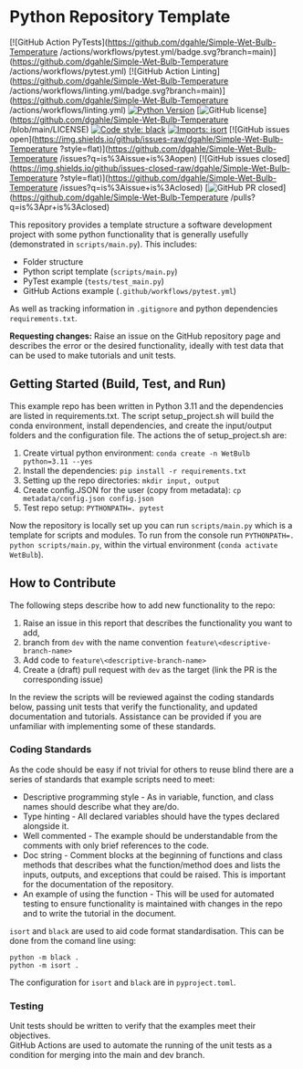 # Python Repository Template

[![GitHub Action PyTests](https://github.com/dgahle/Simple-Wet-Bulb-Temperature /actions/workflows/pytest.yml/badge.svg?branch=main)](https://github.com/dgahle/Simple-Wet-Bulb-Temperature /actions/workflows/pytest.yml)
[![GitHub Action Linting](https://github.com/dgahle/Simple-Wet-Bulb-Temperature /actions/workflows/linting.yml/badge.svg?branch=main)](https://github.com/dgahle/Simple-Wet-Bulb-Temperature /actions/workflows/linting.yml)
[![Python Version](https://img.shields.io/badge/python->=3.11-blue)](https://www.python.org/downloads/release/python-390/)
[![GitHub license](https://img.shields.io/badge/license-MIT-blue)](https://github.com/dgahle/Simple-Wet-Bulb-Temperature /blob/main/LICENSE)
[![Code style: black](https://img.shields.io/badge/code%20style-black-000000.svg)](https://github.com/psf/black)
[![Imports: isort](https://img.shields.io/badge/%20imports-isort-%231674b1?style=flat&labelColor=ef8336)](https://pycqa.github.io/isort/)
[![GitHub issues open](https://img.shields.io/github/issues-raw/dgahle/Simple-Wet-Bulb-Temperature ?style=flat)](https://github.com/dgahle/Simple-Wet-Bulb-Temperature /issues?q=is%3Aissue+is%3Aopen)
[![GitHub issues closed](https://img.shields.io/github/issues-closed-raw/dgahle/Simple-Wet-Bulb-Temperature ?style=flat)](https://github.com/dgahle/Simple-Wet-Bulb-Temperature /issues?q=is%3Aissue+is%3Aclosed)
[![GitHub PR closed](https://img.shields.io/github/issues-pr-closed/dgahle/Simple-Wet-Bulb-Temperature )](https://github.com/dgahle/Simple-Wet-Bulb-Temperature /pulls?q=is%3Apr+is%3Aclosed)

This repository provides a template structure a software development project with some python functionality that is 
generally usefully (demonstrated in `scripts/main.py`).
This includes:
- Folder structure
- Python script template (`scripts/main.py`)
- PyTest example (`tests/test_main.py`)
- GitHub Actions example (`.github/workflows/pytest.yml`)

As well as tracking information in `.gitignore` and python dependencies `requirements.txt`.

__Requesting changes:__ Raise an issue on the GitHub repository page and describes the error or the desired 
functionality, ideally with test data that can be used to make tutorials and unit tests.

## Getting Started (Build, Test, and Run)

This example repo has been written in Python 3.11 and the dependencies are listed in requirements.txt.
The script setup_project.sh will build the conda environment, install dependencies, and create the input/output folders 
and the configuration file.
The actions the of setup_project.sh are:
1. Create virtual python environment:
`conda create -n WetBulb python=3.11 --yes`
2. Install the dependencies:
`pip install -r requirements.txt`
3. Setting up the repo directories:
`mkdir input, output`
4. Create config.JSON for the user (copy from metadata):
`cp metadata/config.json config.json`
5. Test repo setup:
`PYTHONPATH=. pytest`

Now the repository is locally set up you can run `scripts/main.py` which is a template for scripts and modules.
To run from the console run `PYTHONPATH=. python scripts/main.py`, within the virtual environment 
(`conda activate WetBulb`).

## How to Contribute

The following steps describe how to add new functionality to the repo:
1. Raise an issue in this report that describes the functionality you want to add, 
2. branch from `dev` with the name convention `feature\<descriptive-branch-name>`
3. Add code to `feature\<descriptive-branch-name>`
4. Create a (draft) pull request with `dev` as the target (link the PR is the corresponding issue)

In the review the scripts will be reviewed against the coding standards below, passing unit tests that verify the 
functionality, and updated documentation and tutorials. 
Assistance can be provided if you are unfamiliar with implementing some of these standards. 

### Coding Standards

As the code should be easy if not trivial for others to reuse blind there are a series of standards that example 
scripts need to meet:
- Descriptive programming style - As in variable, function, and class names should describe what they are/do.
- Type hinting - All declared variables should have the types declared alongside it.
- Well commented - The example should be understandable from the comments with only brief references to the code.
- Doc string - Comment blocks at the beginning of functions and class methods that describes what the function/method 
does and lists the inputs, outputs, and exceptions that could be raised. This is important for the documentation of the 
repository.
- An example of using the function - This will be used for automated testing to ensure functionality is maintained with
changes in the repo and to write the tutorial in the document.

`isort` and `black` are used to aid code format standardisation. 
This can be done from the comand line using:

```
python -m black .
python -m isort .
```

The configuration for `isort` and `black` are in `pyproject.toml`.  

### Testing

Unit tests should be written to verify that the examples meet their objectives.  
GitHub Actions are used to automate the running of the unit tests as a condition for merging into the main and dev 
branch.
